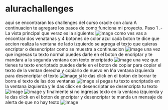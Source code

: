 # alurachallenges
aqui se encontraran los challenges del curso oracle con alura
A continuacion te agregare los pasos de como funciona mi proyecto.
Paso 1 .- 
La vista principal que veraz es la siguiente:
![image](https://github.com/user-attachments/assets/30745a01-d8f2-4dbd-8a8a-2fe183723192)
como ves vas a encontrar dos venatanas y 4 botones de color azul cada boton te dice que accion realiza la ventana de lado izquierdo se agrega
el texto que quieras encriptar o desencriptar como se muestra a continuacion
![image](https://github.com/user-attachments/assets/16cfa876-ced9-4ccb-8bb0-df65bf2b5222)
una vez que ingresas tu texto normal puedes darle en el boton de encriptar y te mandara a la segunda ventana con texto encriptado
![image](https://github.com/user-attachments/assets/5316c89d-f946-4824-a56d-0da5fb1e8679)
una vez que tienes tu texto encriptado puedes darle en el boton de copiar para copiar el texto de la ventan derecha  y copiarlo de nuevo en lña ventana izquierda para desencriptar el texto 
![image](https://github.com/user-attachments/assets/d2ebd8ea-6b5d-47d4-a9b5-c14543074850)
si le das click en el boton de borrar te borra el texto de las dos ventanas
![image](https://github.com/user-attachments/assets/8ceb3246-d77d-4947-a150-00bc986f0f4d)
si pegas tu texto encriptado en la ventana izquierda y le das click en desencriptar se desencripta tu texto 
![image](https://github.com/user-attachments/assets/fbc9fdcf-3d4a-4685-b6d6-7a3416b63935)
![image](https://github.com/user-attachments/assets/eb4e1e5f-78a0-4f2c-a6fd-8e164d5dd340)
y finalmente si no ingresas texto en la ventana izquierda y le das click en el boton de encriptar y desencriptar te manda un mensaje de alerta de que no hay texto 
![image](https://github.com/user-attachments/assets/a8889583-e1ad-4a2b-9777-a03d00790fec)
